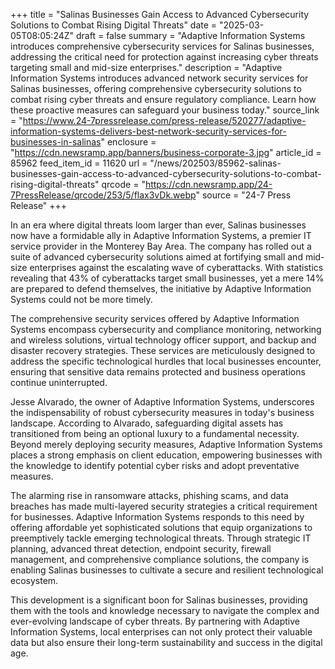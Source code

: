 +++
title = "Salinas Businesses Gain Access to Advanced Cybersecurity Solutions to Combat Rising Digital Threats"
date = "2025-03-05T08:05:24Z"
draft = false
summary = "Adaptive Information Systems introduces comprehensive cybersecurity services for Salinas businesses, addressing the critical need for protection against increasing cyber threats targeting small and mid-size enterprises."
description = "Adaptive Information Systems introduces advanced network security services for Salinas businesses, offering comprehensive cybersecurity solutions to combat rising cyber threats and ensure regulatory compliance. Learn how these proactive measures can safeguard your business today."
source_link = "https://www.24-7pressrelease.com/press-release/520277/adaptive-information-systems-delivers-best-network-security-services-for-businesses-in-salinas"
enclosure = "https://cdn.newsramp.app/banners/business-corporate-3.jpg"
article_id = 85962
feed_item_id = 11620
url = "/news/202503/85962-salinas-businesses-gain-access-to-advanced-cybersecurity-solutions-to-combat-rising-digital-threats"
qrcode = "https://cdn.newsramp.app/24-7PressRelease/qrcode/253/5/flax3vDk.webp"
source = "24-7 Press Release"
+++

<p>In an era where digital threats loom larger than ever, Salinas businesses now have a formidable ally in Adaptive Information Systems, a premier IT service provider in the Monterey Bay Area. The company has rolled out a suite of advanced cybersecurity solutions aimed at fortifying small and mid-size enterprises against the escalating wave of cyberattacks. With statistics revealing that 43% of cyberattacks target small businesses, yet a mere 14% are prepared to defend themselves, the initiative by Adaptive Information Systems could not be more timely.</p><p>The comprehensive security services offered by Adaptive Information Systems encompass cybersecurity and compliance monitoring, networking and wireless solutions, virtual technology officer support, and backup and disaster recovery strategies. These services are meticulously designed to address the specific technological hurdles that local businesses encounter, ensuring that sensitive data remains protected and business operations continue uninterrupted.</p><p>Jesse Alvarado, the owner of Adaptive Information Systems, underscores the indispensability of robust cybersecurity measures in today's business landscape. According to Alvarado, safeguarding digital assets has transitioned from being an optional luxury to a fundamental necessity. Beyond merely deploying security measures, Adaptive Information Systems places a strong emphasis on client education, empowering businesses with the knowledge to identify potential cyber risks and adopt preventative measures.</p><p>The alarming rise in ransomware attacks, phishing scams, and data breaches has made multi-layered security strategies a critical requirement for businesses. Adaptive Information Systems responds to this need by offering affordable yet sophisticated solutions that equip organizations to preemptively tackle emerging technological threats. Through strategic IT planning, advanced threat detection, endpoint security, firewall management, and comprehensive compliance solutions, the company is enabling Salinas businesses to cultivate a secure and resilient technological ecosystem.</p><p>This development is a significant boon for Salinas businesses, providing them with the tools and knowledge necessary to navigate the complex and ever-evolving landscape of cyber threats. By partnering with Adaptive Information Systems, local enterprises can not only protect their valuable data but also ensure their long-term sustainability and success in the digital age.</p>